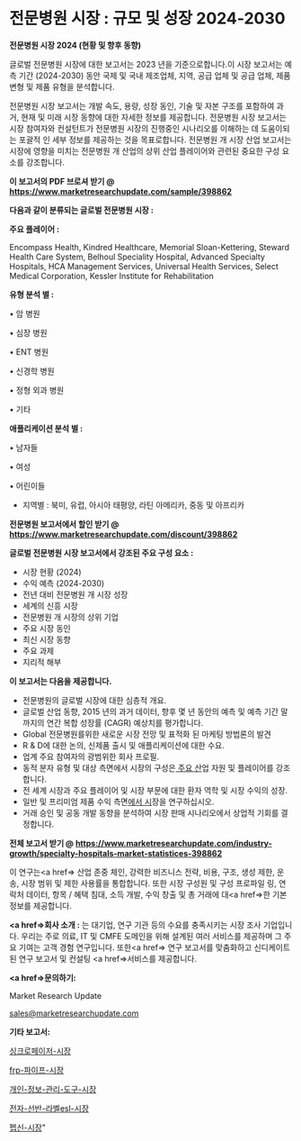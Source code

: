 # 전문병원 시장 : 규모 및 성장 2024-2030

<strong>전문병원 시장 2024 (현황 및 향후 동향)</strong>

글로벌 전문병원 시장에 대한 보고서는 2023 년을 기준으로합니다.이 시장 보고서는 예측 기간 (2024-2030) 동안 국제 및 국내 제조업체, 지역, 공급 업체 및 공급 업체, 제품 변형 및 제품 유형을 분석합니다.

전문병원 시장 보고서는 개발 속도, 용량, 성장 동인, 기술 및 자본 구조를 포함하여 과거, 현재 및 미래 시장 동향에 대한 자세한 정보를 제공합니다. 전문병원 시장 보고서는 시장 참여자와 컨설턴트가 전문병원 시장의 진행중인 시나리오를 이해하는 데 도움이되는 포괄적 인 세부 정보를 제공하는 것을 목표로합니다. 전문병원 개 시장 산업 보고서는 시장에 영향을 미치는 전문병원 개 산업의 상위 산업 플레이어와 관련된 중요한 구성 요소를 강조합니다.



<strong>이 보고서의 PDF 브로셔 받기 @ <a href=https://www.marketresearchupdate.com/sample/398862>https://www.marketresearchupdate.com/sample/398862</a></strong>



<strong>다음과 같이 분류되는 글로벌 전문병원 시장 :</strong>



<strong>주요 플레이어 :</strong>

Encompass Health, Kindred Healthcare, Memorial Sloan-Kettering, Steward Health Care System, Belhoul Speciality Hospital, Advanced Specialty Hospitals, HCA Management Services, Universal Health Services, Select Medical Corporation, Kessler Institute for Rehabilitation



<strong>유형 분석 별 :</strong>

• 암 병원

• 심장 병원

• ENT 병원

• 신경학 병원

• 정형 외과 병원

• 기타



<strong>애플리케이션 분석 별 :</strong>

• 남자들

• 여성

• 어린이들

<ul>
  <li>지역별 : 북미, 유럽, 아시아 태평양, 라틴 아메리카, 중동 및 아프리카</li>
</ul>


<strong>전문병원 보고서에서 할인 받기 @ <a href=https://www.marketresearchupdate.com/discount/398862>https://www.marketresearchupdate.com/discount/398862</a></strong>



<strong>글로벌 전문병원 시장 보고서에서 강조된 주요 구성 요소 :</strong>
<ul>
  <li>시장 현황 (2024)</li>
  <li>수익 예측 (2024-2030)</li>
  <li>전년 대비 전문병원 개 시장 성장</li>
  <li>세계의 신흥 시장</li>
  <li>전문병원 개 시장의 상위 기업</li>
  <li>주요 시장 동인</li>
  <li>최신 시장 동향</li>
  <li>주요 과제</li>
  <li>지리적 해부</li>
</ul>


<strong>이 보고서는 다음을 제공합니다.</strong>
<ul>
  <li>전문병원의 글로벌 시장에 대한 심층적 개요.</li>
  <li>글로벌 산업 동향, 2015 년의 과거 데이터, 향후 몇 년 동안의 예측 및 예측 기간 말까지의 연간 복합 성장률 (CAGR) 예상치를 평가합니다.</li>
  <li>Global 전문병원를위한 새로운 시장 전망 및 표적화 된 마케팅 방법론의 발견</li>
  <li>R &amp; D에 대한 논의, 신제품 출시 및 애플리케이션에 대한 수요.</li>
  <li>업계 주요 참여자의 광범위한 회사 프로필.</li>
  <li>동적 분자 유형 및 대상 측면에서 시장의 구성은<a href=> 주요 산</a>업 자원 및 플레이어를 강조합니다.</li>
  <li>전 세계 시장과 주요 플레이어 및 시장 부문에 대한 환자 역학 및 시장 수익의 성장.</li>
  <li>일반 및 프리미엄 제품 수익 측면<a href=>에서 시</a>장을 연구하십시오.</li>
  <li>거래 승인 및 공동 개발 동향을 분석하여 시장 판매 시나리오에서 상업적 기회를 결정합니다.</li>
</ul>



<strong>전체 보고서 받기 @ <a href=https://www.marketresearchupdate.com/industry-growth/specialty-hospitals-market-statistices-398862>https://www.marketresearchupdate.com/industry-growth/specialty-hospitals-market-statistices-398862</a></strong>

이 연구는<a href=> 산업 존중</a> 체인, 강력한 비즈니스 전략, 비용, 구조, 생성 제한, 운송, 시장 범위 및 제한 사용률을 통합합니다. 또한 시장 구성원 및 구성 프로파일 링, 연락처 데이터, 항목 / 혜택 침대, 소득 개발, 수익 창출 및 총 거래에 대<a href=>한 기본 </a>정보를 제공합니다.



<strong><a href=>회사 소</a>개 :</strong>
는 대기업, 연구 기관 등의 수요를 충족시키는 시장 조사 기업입니다. 우리는 주로 의료, IT 및 CMFE 도메인을 위해 설계된 여러 서비스를 제공하며 그 주요 기여는 고객 경험 연구입니다. 또한<a href=> 연구 보</a>고서를 맞춤화하고 신디케이트 된 연구 보고서 및 컨설팅 <a href=>서비스</a>를 제공합니다.



<strong><a href=>문의하기:</a></strong>

Market Research Update

sales@marketresearchupdate.com



<strong>기타 보고서:</strong>

<a href=https://www.linkedin.com/pulse/싱크로페이저-시장-경쟁-분석-및-성장-잠재력-2029-consumer-connection-chronicles-24-/>싱크로페이저-시장</a>

<a href=https://www.linkedin.com/pulse/frp-파이프-시장-규모-및-성장-2023-analytics-avenue-adventures-24-ana-1slcf/>frp-파이프-시장</a>

<a href=https://www.linkedin.com/pulse/개인-정보-관리-도구-시장-동향-및-성장-전망-market-matrix-musings-analysis-tdbqf/>개인-정보-관리-도구-시장</a>

<a href=https://www.linkedin.com/pulse/전자-선반-라벨esl-시장-규모-및-성장-2023-survey-spotlight-pro-24-analysis-hou2f/>전자-선반-라벨esl-시장</a>

<a href=https://www.linkedin.com/pulse/펩신-시장-규모-및-성장-2023-trend-tracking-tips-360-analysis-jfsef/>펩신-시장</a>"
